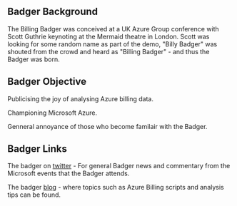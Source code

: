 ## Badger Background

The Billing Badger was conceived at a UK Azure Group conference with Scott Guthrie keynoting at the Mermaid theatre in London.  Scott was looking for some random name as part of the demo, "Billy Badger" was shouted from the crowd and heard as "Billing Badger" - and thus the Badger was born.

## Badger Objective

Publicising the joy of analysing Azure billing data.

Championing Microsoft Azure.

Genneral annoyance of those who become familair with the Badger.

## Badger Links

The badger on [twitter](https://twitter.com/BillingBadger) - For general Badger news and commentary from the Microsoft events that the Badger attends.

The badger [blog](http://gordon.byers.me/) - where topics such as Azure Billing scripts and analysis tips can be found.

